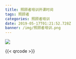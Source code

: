```yaml
---
title: 照顾者培训开课时间
tags: 照顾者
categories: 照顾者培训
date: 2019-05-17T01:21:52.728Z
banner: /img/照顾者培训.png
---
```

![](/img/照顾者培训.png)

{{< qrcode >}}
